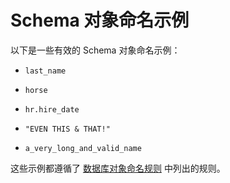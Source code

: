 Schema 对象命名示例 
==================================



以下是一些有效的 Schema 对象命名示例：

* `last_name`

* `horse`

* `hr.hire_date`

* `"EVEN THIS & THAT!"`

* `a_very_long_and_valid_name`




这些示例都遵循了 [数据库对象命名规则](/zh-CN/11.sql-reference-oracle-mode/1.basic-elements-1/8.database-naming-convention/2.database-object-naming-rules.md) 中列出的规则。
